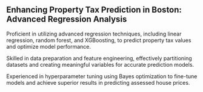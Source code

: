## Enhancing Property Tax Prediction in Boston: Advanced Regression Analysis
Proficient in utilizing advanced regression techniques, including linear regression, random forest, and XGBoosting, to predict property tax values and optimize model performance.

Skilled in data preparation and feature engineering, effectively partitioning datasets and creating meaningful variables for accurate prediction models.

Experienced in hyperparameter tuning using Bayes optimization to fine-tune models and achieve superior results in predicting assessed house prices.
